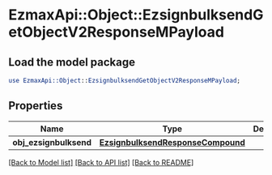 # EzmaxApi::Object::EzsignbulksendGetObjectV2ResponseMPayload

## Load the model package
```perl
use EzmaxApi::Object::EzsignbulksendGetObjectV2ResponseMPayload;
```

## Properties
Name | Type | Description | Notes
------------ | ------------- | ------------- | -------------
**obj_ezsignbulksend** | [**EzsignbulksendResponseCompound**](EzsignbulksendResponseCompound.md) |  | 

[[Back to Model list]](../README.md#documentation-for-models) [[Back to API list]](../README.md#documentation-for-api-endpoints) [[Back to README]](../README.md)


